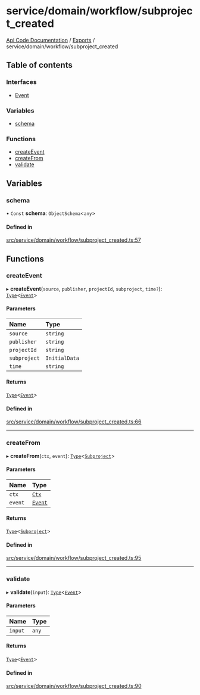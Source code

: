 # service/domain/workflow/subproject\_created
 
[Api Code Documentation](../README.md) / [Exports](../modules.md) / service/domain/workflow/subproject\_created

## Table of contents

### Interfaces

- [Event](../interfaces/service_domain_workflow_subproject_created.Event.md)

### Variables

- [schema](service_domain_workflow_subproject_created.md#schema)

### Functions

- [createEvent](service_domain_workflow_subproject_created.md#createevent)
- [createFrom](service_domain_workflow_subproject_created.md#createfrom)
- [validate](service_domain_workflow_subproject_created.md#validate)

## Variables

### schema

• `Const` **schema**: `ObjectSchema`<`any`\>

#### Defined in

[src/service/domain/workflow/subproject_created.ts:57](https://github.com/openkfw/TruBudget/blob/0804644/api/src/service/domain/workflow/subproject_created.ts#L57)

## Functions

### createEvent

▸ **createEvent**(`source`, `publisher`, `projectId`, `subproject`, `time?`): [`Type`](result.md#type)<[`Event`](../interfaces/service_domain_workflow_subproject_created.Event.md)\>

#### Parameters

| Name | Type |
| :------ | :------ |
| `source` | `string` |
| `publisher` | `string` |
| `projectId` | `string` |
| `subproject` | `InitialData` |
| `time` | `string` |

#### Returns

[`Type`](result.md#type)<[`Event`](../interfaces/service_domain_workflow_subproject_created.Event.md)\>

#### Defined in

[src/service/domain/workflow/subproject_created.ts:66](https://github.com/openkfw/TruBudget/blob/0804644/api/src/service/domain/workflow/subproject_created.ts#L66)

___

### createFrom

▸ **createFrom**(`ctx`, `event`): [`Type`](result.md#type)<[`Subproject`](../interfaces/service_domain_workflow_subproject.Subproject.md)\>

#### Parameters

| Name | Type |
| :------ | :------ |
| `ctx` | [`Ctx`](../interfaces/lib_ctx.Ctx.md) |
| `event` | [`Event`](../interfaces/service_domain_workflow_subproject_created.Event.md) |

#### Returns

[`Type`](result.md#type)<[`Subproject`](../interfaces/service_domain_workflow_subproject.Subproject.md)\>

#### Defined in

[src/service/domain/workflow/subproject_created.ts:95](https://github.com/openkfw/TruBudget/blob/0804644/api/src/service/domain/workflow/subproject_created.ts#L95)

___

### validate

▸ **validate**(`input`): [`Type`](result.md#type)<[`Event`](../interfaces/service_domain_workflow_subproject_created.Event.md)\>

#### Parameters

| Name | Type |
| :------ | :------ |
| `input` | `any` |

#### Returns

[`Type`](result.md#type)<[`Event`](../interfaces/service_domain_workflow_subproject_created.Event.md)\>

#### Defined in

[src/service/domain/workflow/subproject_created.ts:90](https://github.com/openkfw/TruBudget/blob/0804644/api/src/service/domain/workflow/subproject_created.ts#L90)
